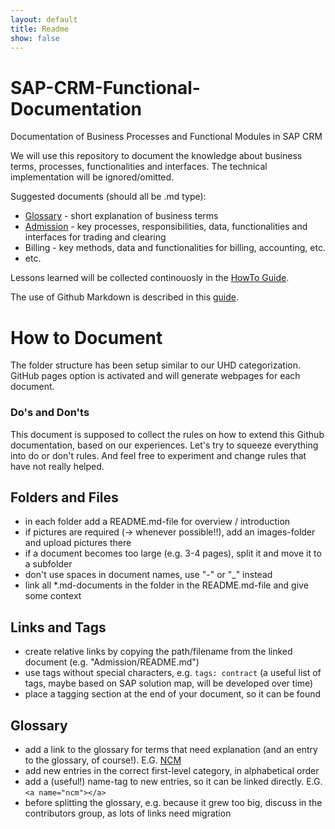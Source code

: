 ```yaml
---
layout: default
title: Readme
show: false
---
```

# SAP-CRM-Functional-Documentation
Documentation of Business Processes and Functional Modules in SAP CRM

We will use this repository to document the knowledge about business terms, processes, functionalities and interfaces. The technical implementation will be ignored/omitted.

Suggested documents (should all be .md type): 
* [Glossary](Glossary.md)  - short explanation of business terms
* [Admission](Admission/README.md) - key processes, responsibilities, data, functionalities and interfaces for trading and clearing
* Billing   - key methods, data and functionalities for billing, accounting, etc.
* etc.

Lessons learned will be collected continouosly in the [HowTo Guide](Howto.md).

The use of Github Markdown is described in this [guide](https://guides.github.com/features/mastering-markdown/). 

# How to Document
The folder structure has been setup similar to our UHD categorization.
GitHub pages option is activated and will generate webpages for each document.

### Do's and Don'ts
This document is supposed to collect the rules on how to extend this Github documentation, based on our experiences.
Let's try to squeeze everything into do or don't rules. And feel free to experiment and change rules that have not really helped.

## Folders and Files
* in each folder add a README.md-file for overview / introduction
* if pictures are required (-> whenever possible!!), add an images-folder and upload pictures there
* if a document becomes too large (e.g. 3-4 pages), split it and move it to a subfolder
* don't use spaces in document names, use "-" or "_" instead
* link all *.md-documents in the folder in the README.md-file and give some context

## Links and Tags
* create relative links by copying the path/filename from the linked document (e.g. "Admission/README.md")
* use tags without special characters, e.g. `tags: contract` (a useful list of tags, maybe based on SAP solution map, will be developed over time)
* place a tagging section at the end of your document, so it can be found

## Glossary
* add a link to the glossary for terms that need explanation (and an entry to the glossary, of course!). E.G. [NCM](Glossary.md#ncm)
* add new entries in the correct first-level category, in alphabetical order
* add a (useful!) name-tag to new entries, so it can be linked directly. E.G.`<a name="ncm"></a>`
* before splitting the glossary, e.g. because it grew too big, discuss in the contributors group, as lots of links need migration



